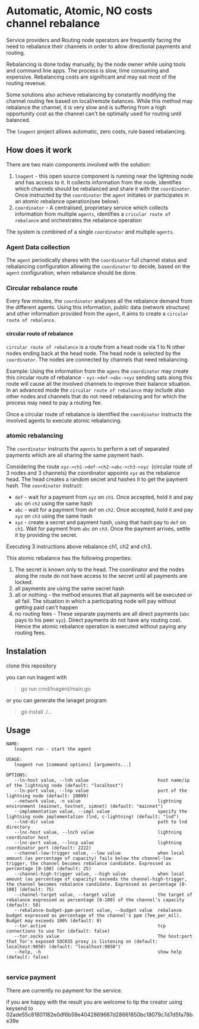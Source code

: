 
# Automatic, Atomic, NO costs channel rebalance

Service providers and Routing node operators are frequently facing the need to rebalance their channels in order to allow directional payments and routing.

Rebalancing is done today manually, by the node owner while using tools and command line apps. The process is slow, time consuming and expensive. Rebalancing costs are significant and may eat most of the routing revenue.

Some solutions also achieve rebalancing by constantly modifying the channel routing fee based on local/remote balances. While this method may rebalance the channel, it is very slow and is suffering from a high opportunity cost as the channel can't be optimally used for routing until balanced.

The `lnagent` project allows automatic, zero costs, rule based rebalancing.

## How does it work

There are two main components involved with the solution:
1. `lnagent` - this open source component is running near the lightning node and has access to it. It collects information from the node, identifies which channels should be rebalanced and share it with the `coordinator`. Once instructed by the `coordinator` the `agent` initiates or participates in an atomic rebalance operation(see below).
2. `coordinator` - A centralised, proprietary service which collects information from multiple `agents`, identifies a `cricular route of rebalance` and orchestrates the rebalance operation

The system is combined of a single `coordinator` and multiple `agents`.

### Agent Data collection

The `agent` periodically shares with the `coordinator` full channel status and rebalancing configuration allowing the `coordinator` to decide, based on the `agent` configuration, when rebalance should be done.

### Circular rebalance route
Every few minutes, the `coordinator` analyses all the rebalance demand from the different agents. Using this information, public data (network structure) and other information provided from the `agent`, it aims to create a `circular route of rebalance`.

#### circular route of rebalance
`circular route of rebalance` is a route from a head node via 1 to N other nodes ending back at the head node. The head node is selected by the `coordinator`. The nodes are connected by channels that need rebalancing.

Example: Using the information from the `agens` the `coordinator` may create this circular route of rebalance -
`xyz->def->abc->xyz`
sending sats along this route will cause all the involved channels to improve their balance situation.
In an advanced mode the `circular route of rebalance` may include also other nodes and channels that do not need rebalancing and for which the process may need to pay a routing fee.

Once a circular route of rebalance is identified the `coordinator` instructs the involved agents to execute atomic rebalancing.

### atomic rebalancing
The `coordinator` instructs the `agents` to perform a set of separated payments which are all sharing the same payment hash.

Considering the route
`xyz->ch1->def->ch2->abc->ch3->xyz`  (circular route of 3 nodes and 3 channels)
the coordinator appoints `xyz` as the rebalance head. The head creates a random secret and hashes it to get the payment hash.
The `coordinator` instruct:
- `def` - wait for a payment from `xyz` on `ch1`. Once accepted, hold it and pay `abc` on `ch2` using the same hash
- `abc` - wait for a payment from `def` on `ch2`. Once accepted, hold it and pay `xyz` on `ch3` using the same hash
- `xyz` - create a secret and payment hash, using that hash pay to `def` on `ch1`. Wait for payment from `abc` on `ch3`. Once the payment arrives, settle it by providing the secret.

Executing 3 instructions above rebalance ch1, ch2 and ch3.

This atomic rebalance has the following properties:
1. The secret is known only to the head. The coordinator and the nodes along the route do not have access to the secret until all payments are locked.
2. all payments are using the same secret hash
3. all or nothing - the method ensures that all payments will be executed or all fail. The situation in which a participating node will pay without getting paid can't happen
4. no routing fees - These separate payments are all direct payments (`abc` pays to his peer `xyz`). Direct payments do not have any routing cost. Hence the atomic rebalance operation is executed without paying any routing fees.


## Instalation

clone this repository

you can run lnagent with
>go run cmd/lnagent/main.go

or you can generate the lanaget program

> go install  ./...

## Usage
```
NAME:
   lnagent run - start the agent

USAGE:
   lnagent run [command options] [arguments...]

OPTIONS:
   --ln-host value, --lnh value                          host name/ip of the lightning node (default: "localhost")
   --ln-port value, --lnp value                          port of the lightning node (default: 10009)
   --network value, -n value                             lightning environment (mainnet, testnet, simnet) (default: "mainnet")
   --implementation value, --impl value                  specify the lightning node implementation (lnd, c-lightning) (default: "lnd")
   --lnd-dir value                                       path to lnd directory
   --lnc-host value, --lnch value                        lightning coordinator host
   --lnc-port value, --lncp value                        lightning coordinator port (default: 2222)
   --channel-low-trigger value, --low value              when local amount (as percentage of capacity) fails below the channel-low-trigger, the channel becomes rebalance candidate. Expressed as percentage [0-100] (default: 25)
   --channel-high-trigger value, --high value            when local amount (as percentage of capacity) exceeds the channel-high-trigger, the channel becomes rebalance candidate. Expressed as percentage [0-100] (default: 75)
   --channel-target value, --target value                the target of rebalance expressed as percentage [0-100] of the channel's capacity (default: 50)
   --rebalance-budget-ppm-percent value, --budget value  rebalance budget expressed as percentage of the channel's ppm (fee_per_mil). Budget may exceeds 100% (default: 0)
   --tor.active                                          tcp connections to use Tor (default: false)
   --tor.socks value                                     The host:port that Tor's exposed SOCKS5 proxy is listening on (default: localhost:9050) (default: "localhost:9050")
   --help, -h                                            show help (default: false)
   
```

### service payment
There are currently no payment for the service.

if you are happy with the result you are welcome to tip the creator using keysend to 02ade55c81601182e0df6b59e4042869687d28661850bc18079c7d7d5fa78be39e

